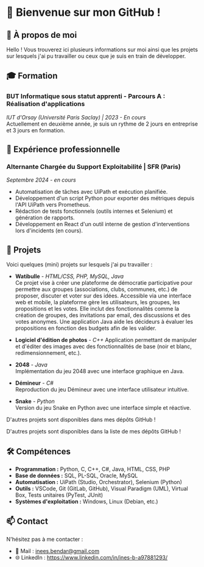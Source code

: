 # 👋 Bienvenue sur mon GitHub !

## 💬 À propos de moi 
Hello ! Vous trouverez ici plusieurs informations sur moi ainsi que les projets sur lesquels j'ai pu travailler ou ceux que je suis en train de développer.

## 🎓 Formation

### BUT Informatique sous statut apprenti - Parcours A : Réalisation d'applications
*IUT d'Orsay (Université Paris Saclay) | 2023 - En cours*   
Actuellement en deuxième année, je suis un rythme de 2 jours en entreprise et 3 jours en formation.


## 💼 Expérience professionnelle

### Alternante Chargée du Support Exploitabilité | SFR (Paris)
*Septembre 2024 - en cours*
- Automatisation de tâches avec UiPath et exécution planifiée.  
- Développement d'un script Python pour exporter des métriques depuis l'API UiPath vers Prometheus.  
- Rédaction de tests fonctionnels (outils internes et Selenium) et génération de rapports.  
- Développement en React d'un outil interne de gestion d'interventions lors d'incidents (en cours).  


## 🚀 Projets

Voici quelques (mini) projets sur lesquels j'ai pu travailler :  

- **Watibulle** - *HTML/CSS, PHP, MySQL, Java*   
Ce projet vise à créer une plateforme de démocratie participative pour permettre aux groupes (associations, clubs, communes, etc.) de proposer, discuter et voter sur des idées. Accessible via une interface web et mobile, la plateforme gère les utilisateurs, les groupes, les propositions et les votes. Elle inclut des fonctionnalités comme la création de groupes, des invitations par email, des discussions et des votes anonymes. Une application Java aide les décideurs à évaluer les propositions en fonction des budgets afin de les valider.

- **Logiciel d'édition de photos** - *C++*
Application permettant de manipuler et d'éditer des images avec des fonctionnalités de base (noir et blanc, redimensionnement, etc.).

- **2048** - *Java*  
  Implémentation du jeu 2048 avec une interface graphique en Java.

- **Démineur** - *C#*  
  Reproduction du jeu Démineur avec une interface utilisateur intuitive.

- **Snake** - *Python*  
  Version du jeu Snake en Python avec une interface simple et réactive.

D'autres projets sont disponibles dans mes dépôts GitHub !

D'autres projets sont disponibles dans la liste de mes dépôts GitHub !


## 🛠️ Compétences

- **Programmation :** Python, C, C++, C#, Java, HTML, CSS, PHP  
- **Base de données :** SQL, PL-SQL, Oracle, MySQL  
- **Automatisation :** UiPath (Studio, Orchestrator), Selenium (Python)  
- **Outils :** VSCode, Git (GitLab, GitHub), Visual Paradigm (UML), Virtual Box, Tests unitaires (PyTest, JUnit)  
- **Systèmes d'exploitation :** Windows, Linux (Debian, etc.)  


## 📫 Contact
N'hésitez pas à me contacter : 
- 📧 Mail : inees.bendar@gmail.com
- 🌐 LinkedIn : https://www.linkedin.com/in/ines-b-a97881293/


<!---
bndrbzznysf/bndrbzznysf is a ✨ special ✨ repository because its `README.md` (this file) appears on your GitHub profile.
You can click the Preview link to take a look at your changes.
--->
